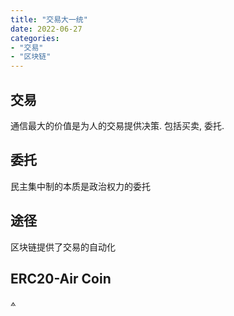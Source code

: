 ```yaml
---
title: "交易大一统"
date: 2022-06-27
categories: 
- "交易"
- "区块链"
---
```


## 交易
通信最大的价值是为人的交易提供决策. 包括买卖, 委托.

## 委托
民主集中制的本质是政治权力的委托

## 途径
区块链提供了交易的自动化

## ERC20-Air Coin
⟑